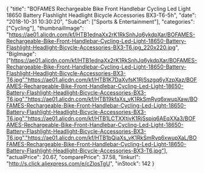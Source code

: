 {
	"title": "BOFAMES Rechargeable Bike Front Handlebar Cycling Led Light 18650 Battery Flashlight Headlight Bicycle Accessories BX3-T6-5h",
	"date": "2018-10-31 10:30:20",
	"SubCat": ["Sports & Entertainment"],
	"categories": ["Cycling"],
	"thumbnailImage": "https://ae01.alicdn.com/kf/HTB1ednaXx2rK1RkSnhJq6ykdpXar/BOFAMES-Rechargeable-Bike-Front-Handlebar-Cycling-Led-Light-18650-Battery-Flashlight-Headlight-Bicycle-Accessories-BX3-T6.jpg_220x220.jpg",
	"BigImage": ["https://ae01.alicdn.com/kf/HTB1ednaXx2rK1RkSnhJq6ykdpXar/BOFAMES-Rechargeable-Bike-Front-Handlebar-Cycling-Led-Light-18650-Battery-Flashlight-Headlight-Bicycle-Accessories-BX3-T6.jpg","https://ae01.alicdn.com/kf/HTB1K7DaXvfsK1RjSszgq6yXzpXaz/BOFAMES-Rechargeable-Bike-Front-Handlebar-Cycling-Led-Light-18650-Battery-Flashlight-Headlight-Bicycle-Accessories-BX3-T6.jpg","https://ae01.alicdn.com/kf/HTB19kfaXs_vK1RkSmRyq6xwupXaw/BOFAMES-Rechargeable-Bike-Front-Handlebar-Cycling-Led-Light-18650-Battery-Flashlight-Headlight-Bicycle-Accessories-BX3-T6.jpg","https://ae01.alicdn.com/kf/HTB1LCTXXtjvK1RjSspiq6AEqXXa3/BOFAMES-Rechargeable-Bike-Front-Handlebar-Cycling-Led-Light-18650-Battery-Flashlight-Headlight-Bicycle-Accessories-BX3-T6.jpg","https://ae01.alicdn.com/kf/HTB1bQjaXs_vK1RkSmRyq6xwupXaL/BOFAMES-Rechargeable-Bike-Front-Handlebar-Cycling-Led-Light-18650-Battery-Flashlight-Headlight-Bicycle-Accessories-BX3-T6.jpg"],
	"actualPrice": 20.67,
	"comparePrice": 37.58,
	"linkurl": "http://s.click.aliexpress.com/e/cZlosTgU",
	"inStock": 142
}
